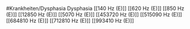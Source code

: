 #Krankheiten/Dysphasia
Dysphasia
[[140 Hz (E)]]
[[620 Hz (E)]]
[[850 Hz (E)]]
[[12850 Hz (E)]]
[[5070 Hz (E)]]
[[453720 Hz (E)]]
[[515090 Hz (E)]]
[[684810 Hz (E)]]
[[712810 Hz (E)]]
[[993410 Hz (E)]]